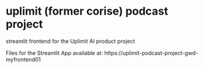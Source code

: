 # uplimit (former corise) podcast project
streamlit frontend for the Uplimit AI product project

Files for the Streamlit App available at: https://uplimit-podcast-project-gwd-myfrontend01
